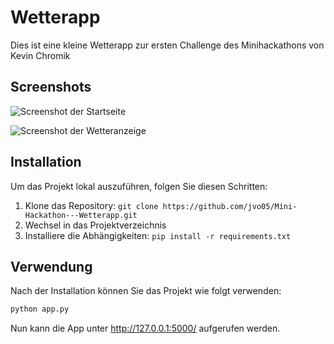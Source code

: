 # Wetterapp

Dies ist eine kleine Wetterapp zur ersten Challenge des Minihackathons von Kevin Chromik

## Screenshots

![Screenshot der Startseite](https://print-screen.dev/content/630e28e56f69a/chrome_SLw6e31MD9.png)

![Screenshot der Wetteranzeige](https://print-screen.dev/content/630e28e56f69a/chrome_j2uNbqDZkq.png)

## Installation

Um das Projekt lokal auszuführen, folgen Sie diesen Schritten:

1. Klone das Repository: `git clone https://github.com/jvo05/Mini-Hackathon---Wetterapp.git`
2. Wechsel in das Projektverzeichnis
3. Installiere die Abhängigkeiten: `pip install -r requirements.txt`

## Verwendung

Nach der Installation können Sie das Projekt wie folgt verwenden:

```bash
python app.py
```
Nun kann die App unter http://127.0.0.1:5000/ aufgerufen werden.
